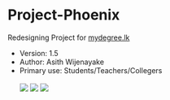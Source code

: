 # Project-Phoenix
Redesigning Project for <a href="http://mydegree.lk/" target="_blank">mydegree.lk</a>

<ul>
<li>Version:		1.5</li>
<li>Author:			Asith Wijenayake</li>
<li>Primary use: Students/Teachers/Collegers</li>
<br />
<img src="https://img.shields.io/aur/license/yaourt.svg"> <img src="https://img.shields.io/badge/Bootstrap%20-3.3.7-blue.svg"> <img src="https://img.shields.io/badge/build-95%25-brightgreen.svg">
</ul>
